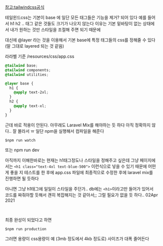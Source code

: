 [참고:tailwindcss공식](https://tailwindcss.com/docs/guides/laravel)

테일윈드css는 
기본이 base 에 
일단 모든 태그들은 기능을 제거? 되어 있다 
예를 들어서 h1 h2 .. 태그 같은 것들도 크기가 나오지 않는다
이유는 기본 밑바탕이 없는 상태에서 내가 원하는 것만 스타일을 조절해 주면 되기 때문에 

대신에 @layer 라는 것을 이용해서 기본 base에 특정 태그들의 css를 정해줄 수 있다
(말 그대로 layered 되는 것 같음)

라라벨 기준
/resources/css/app.css

```css
@tailwind base;
@tailwind components;
@tailwind utilities;

@layer base {
  h1 {
    @apply text-2xl;
  }
  h2 {
    @apply text-xl;
  }
}
```

근데 바로 적용이 안된다. 아무래도 Laravel Mix를 해야하는 듯 하다
아직 정확하지 않다.. 잘 몰라서 ㅠ
일단 npm을 실행해서 컴파일을 해준다
```shell
$npm run watch
```
또는 npm run dev


아직까지 이해한바로는 현재는 h1태그정도나 스타일을 정해주고 싶은데 
그냥 페이지에서는 
`<h1 class="text-4xl text-blue-500">` 이런식으로 넣을 수 있기 때문에 
어떤게 좋을 지 테스트를 한 후에 app.css 파일에 최종적으로 수정한 후에 
laravel mix를 진행하면 될 듯하다

아니면 그냥 h1태그에 일일이 스타일을 주던가.. 
db에는 `<h1>`이라고만 들어가 있어서 코드를 짜줘야할 듯해서 괜히 복잡해지는 것 같아서;;
그럴 필요가 없을 듯 하다.. 02Apr 2021


<br/>


최종 완성이 되었다고 하면 
```shell
$npm run production
```

그러면 용량이 css용량이 예 (3mb 정도에서 4kb 정도로) 사이즈가 대폭 줄어든다
